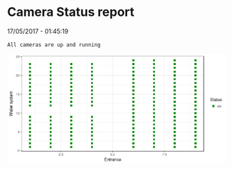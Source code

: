 Camera Status report
================
17/05/2017 - 01:45:19

    All cameras are up and running

![](camreport_files/figure-markdown_github/unnamed-chunk-2-1.png)
